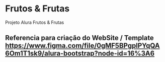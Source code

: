 # Frutos & Frutas

Projeto Alura Frutos & Frutas

## Referencia para criação do WebSite / Template <br> https://www.figma.com/file/0gMF5BPgplPYqQA6Om1T1sk9/alura-bootstrap?node-id=16%3A6
